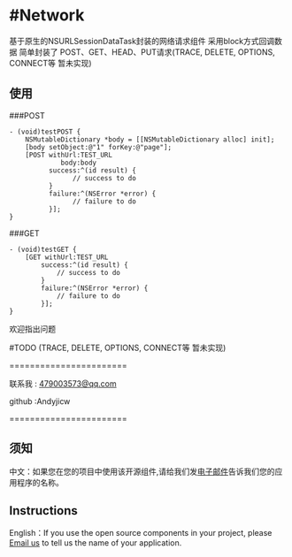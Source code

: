 #Network
========

基于原生的NSURLSessionDataTask封装的网络请求组件 
采用block方式回调数据 简单封装了 POST、GET、HEAD、PUT请求(TRACE, DELETE, OPTIONS, CONNECT等 暂未实现)

## 使用

###POST

```
- (void)testPOST {
    NSMutableDictionary *body = [[NSMutableDictionary alloc] init];
    [body setObject:@"1" forKey:@"page"];
    [POST withUrl:TEST_URL
             body:body
          success:^(id result) {
                // success to do
          }
          failure:^(NSError *error) {
                // failure to do
          }];
}

```

###GET

```
- (void)testGET {
    [GET withUrl:TEST_URL
        success:^(id result) {
            // success to do
        }
        failure:^(NSError *error) {
            // failure to do
        }];
}

```

欢迎指出问题


#TODO
(TRACE, DELETE, OPTIONS, CONNECT等 暂未实现)

=======================

联系我  : 479003573@qq.com 

github :Andyjicw

=======================
## 须知       
中文：如果您在您的项目中使用该开源组件,请给我们发[电子邮件](mailto:479003573@qq.com?subject=From%20GitHub%20Network)告诉我们您的应用程序的名称。         

## Instructions
         
English：If you use the open source components in your project, please [Email us](mailto:479003573@qq.com?subject=From%20GitHub%20Network) to tell us the name of your application.
